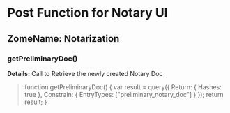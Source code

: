 # Post Function for Notary UI
## ZomeName: Notarization

### getPreliminaryDoc()
**Details:** Call to Retrieve the newly created Notary Doc
> function getPreliminaryDoc() {
  var result = query({
    Return: {
      Hashes: true
    },
    Constrain: {
      EntryTypes: ["preliminary_notary_doc"]
    }
  });
  return result;
}
